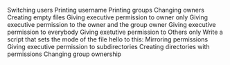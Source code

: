 Switching users
Printing username
Printing groups 
Changing owners
Creating empty files
Giving executive permission to owner only
Giving executive permission to the owner and the group owner
Giving executive permission to everybody
Giving exetutive permission to Others only
Write a script that sets the mode of the file hello to this:
Mirroring permissions
Giving executive permission to subdirectories
Creating directories with permissions
Changing group ownership

